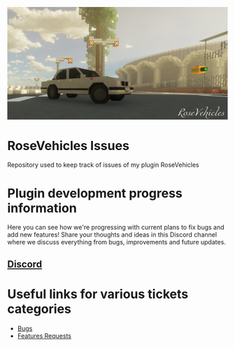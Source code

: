 ![alt text](https://github.com/EmSockz/Issues-RoseVehicles/blob/main/image.png?raw=true)

# RoseVehicles Issues
Repository used to keep track of issues of my plugin RoseVehicles


# Plugin development progress information 
Here you can see how we're progressing with current plans to fix bugs and add new features! 
Share your thoughts and ideas in this Discord channel where we discuss everything from bugs, improvements and future updates.
## [Discord](https://discord.gg/)


# Useful links for various tickets categories
- [Bugs](https://github.com/EmSockz/Issues-RoseVehicles/issues?q=is%3Aissue+is%3Aopen+label%3A"bug")
- [Features Requests](https://github.com/EmSockz/Issues-RoseVehicles/issues?q=is%3Aissue+is%3Aopen+label%3A"enhancement")
